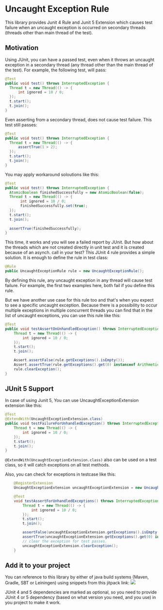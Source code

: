 # Uncaught Exception Rule
This library provides Junit 4 Rule and Junit 5 Extension which causes test failure when an uncaught exception 
is occurred on secondary threads (threads other than main thread of the test).


## Motivation
Using JUnit, you can have a passed test, even when it throws an uncaught exception in a secondary thread (any thread other than the main thread of the test). For example, the following test, will pass:
```java
@Test
public void test() throws InterruptedException {
  Thread t = new Thread(() -> {
      int ignored = 10 / 0;
  });
  t.start();
  t.join();
}
```
Even asserting from a secondary thread, does not cause test failure. This test still passes:
```java
@Test
public void test() throws InterruptedException {
  Thread t = new Thread(() -> {
      assertTrue(1 > 2);
  });
  t.start();
  t.join();
}
```
You may apply workaround soloutions like this:
```java
@Test
public void test() throws InterruptedException {
  AtomicBoolean finishedSuccessfully = new AtomicBoolean(false);
  Thread t = new Thread(() -> {
       int ignored = 10 / 0;
       finishedSuccessfully.set(true);
  });
  t.start();
  t.join();
  
  assertTrue(finishedSuccessfully);
}
```
This time, it works and you will see a failed report by JUnit. But how about the threads which are not created directly in unit test and it is created because of an asynch. call in your test?
This JUnit 4 rule provides a simple solution. It is enough to define the rule in test class:
```java
@Rule
public UncaughtExceptionRule rule = new UncaughtExceptionRule();
```
By defining this rule, any uncaught exception in any thread will cause test failure. For example, the first two examples here, both fail if you define this rule. 

But we have another use case for this rule too and that's when you expect to see a specific uncaught exception.
Because there is a possibility to occur multiple exceptions in multiple concurrent threads you can find that in the
list of uncaught exceptions, you can use this rule like this:
```java
@Test
public void testAssertOnUnhandledException() throws InterruptedException {
    Thread t = new Thread(() -> {
        int ignored = 10 / 0;
    });
    t.start();
    t.join();

    Assert.assertFalse(rule.getExceptions().isEmpty());
    Assert.assertTrue(rule.getExceptions().get(0) instanceof ArithmeticException);
    rule.clearException();
}
```
 
## JUnit 5 Support
In case of using Junit 5, You can use UncaughtExceptionExtension extension like this:

```java
@Test
@ExtendWith(UncaughtExceptionExtension.class)
public void testFailureForUnhandledException() throws InterruptedException {
    Thread t = new Thread(() -> {
        int ignored = 10 / 0;
    });
    t.start();
    t.join();
}
```
`@ExtendWith(UncaughtExceptionExtension.class)` also can be used on a test class, so it will catch exceptions on all test methods.

Also, you can check for exceptions in testcase like this:

```java
    @RegisterExtension
    UncaughtExceptionExtension uncaughtExceptionExtension = new UncaughtExceptionExtension();

    @Test
    void testAssertForUnhandledExceptions() throws InterruptedException {
        Thread t = new Thread(() -> {
            int ignored = 10 / 0;
        });
        t.start();
        t.join();

        assertFalse(uncaughtExceptionExtension.getExceptions().isEmpty());
        assertTrue(uncaughtExceptionExtension.getExceptions().get(0) instanceof ArithmeticException);
        // clear the exception for test passes.
        uncaughtExceptionExtension.clearException();
    }
```

## Add it to your project
You can reference to this library by either of java build systems (Maven, Gradle, SBT or Leiningen) using snippets from this jitpack link:
[![](https://jitpack.io/v/sahabpardaz/uncaught-exception-rule.svg)](https://jitpack.io/#sahabpardaz/uncaught-exception-rule)

JUnit 4 and 5 dependencies are marked as optional, so you need to provide JUnit 4 or 5 dependency
(based on what version you need, and you use) in you project to make it work.
